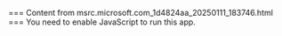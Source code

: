 === Content from msrc.microsoft.com_1d4824aa_20250111_183746.html ===
You need to enable JavaScript to run this app.
